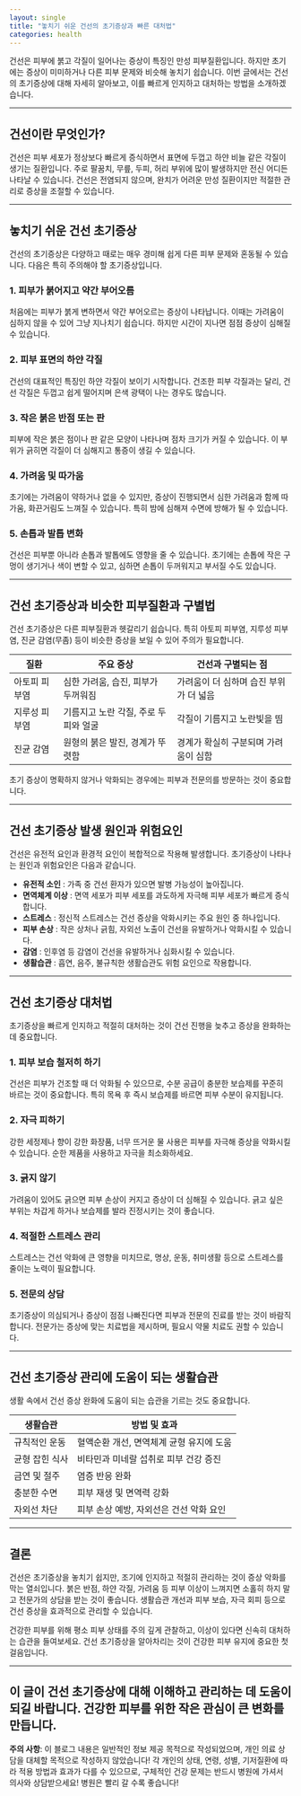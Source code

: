 ```yaml
---
layout: single
title: "놓치기 쉬운 건선의 초기증상과 빠른 대처법"
categories: health
---
```

건선은 피부에 붉고 각질이 일어나는 증상이 특징인 만성 피부질환입니다. 하지만 초기에는 증상이 미미하거나 다른 피부 문제와 비슷해 놓치기 쉽습니다. 이번 글에서는 건선의 초기증상에 대해 자세히 알아보고, 이를 빠르게 인지하고 대처하는 방법을 소개하겠습니다.

---

## 건선이란 무엇인가?

건선은 피부 세포가 정상보다 빠르게 증식하면서 표면에 두껍고 하얀 비늘 같은 각질이 생기는 질환입니다. 주로 팔꿈치, 무릎, 두피, 허리 부위에 많이 발생하지만 전신 어디든 나타날 수 있습니다. 건선은 전염되지 않으며, 완치가 어려운 만성 질환이지만 적절한 관리로 증상을 조절할 수 있습니다.

---

## 놓치기 쉬운 건선 초기증상

건선의 초기증상은 다양하고 때로는 매우 경미해 쉽게 다른 피부 문제와 혼동될 수 있습니다. 다음은 특히 주의해야 할 초기증상입니다.

### 1. 피부가 붉어지고 약간 부어오름

처음에는 피부가 붉게 변하면서 약간 부어오르는 증상이 나타납니다. 이때는 가려움이 심하지 않을 수 있어 그냥 지나치기 쉽습니다. 하지만 시간이 지나면 점점 증상이 심해질 수 있습니다.

### 2. 피부 표면의 하얀 각질

건선의 대표적인 특징인 하얀 각질이 보이기 시작합니다. 건조한 피부 각질과는 달리, 건선 각질은 두껍고 쉽게 떨어지며 은색 광택이 나는 경우도 많습니다.

### 3. 작은 붉은 반점 또는 판

피부에 작은 붉은 점이나 판 같은 모양이 나타나며 점차 크기가 커질 수 있습니다. 이 부위가 긁히면 각질이 더 심해지고 통증이 생길 수 있습니다.

### 4. 가려움 및 따가움

초기에는 가려움이 약하거나 없을 수 있지만, 증상이 진행되면서 심한 가려움과 함께 따가움, 화끈거림도 느껴질 수 있습니다. 특히 밤에 심해져 수면에 방해가 될 수 있습니다.

### 5. 손톱과 발톱 변화

건선은 피부뿐 아니라 손톱과 발톱에도 영향을 줄 수 있습니다. 초기에는 손톱에 작은 구멍이 생기거나 색이 변할 수 있고, 심하면 손톱이 두꺼워지고 부서질 수도 있습니다.

---

## 건선 초기증상과 비슷한 피부질환과 구별법

건선 초기증상은 다른 피부질환과 헷갈리기 쉽습니다. 특히 아토피 피부염, 지루성 피부염, 진균 감염(무좀) 등이 비슷한 증상을 보일 수 있어 주의가 필요합니다.

| 질환           | 주요 증상                         | 건선과 구별되는 점                    |
|----------------|---------------------------------|------------------------------------|
| 아토피 피부염   | 심한 가려움, 습진, 피부가 두꺼워짐 | 가려움이 더 심하며 습진 부위가 더 넓음  |
| 지루성 피부염   | 기름지고 노란 각질, 주로 두피와 얼굴 | 각질이 기름지고 노란빛을 띰             |
| 진균 감염      | 원형의 붉은 발진, 경계가 뚜렷함      | 경계가 확실히 구분되며 가려움이 심함    |

초기 증상이 명확하지 않거나 악화되는 경우에는 피부과 전문의를 방문하는 것이 중요합니다.

---

## 건선 초기증상 발생 원인과 위험요인

건선은 유전적 요인과 환경적 요인이 복합적으로 작용해 발생합니다. 초기증상이 나타나는 원인과 위험요인은 다음과 같습니다.

- **유전적 소인** : 가족 중 건선 환자가 있으면 발병 가능성이 높아집니다.
- **면역체계 이상** : 면역 세포가 피부 세포를 과도하게 자극해 피부 세포가 빠르게 증식합니다.
- **스트레스** : 정신적 스트레스는 건선 증상을 악화시키는 주요 원인 중 하나입니다.
- **피부 손상** : 작은 상처나 긁힘, 자외선 노출이 건선을 유발하거나 악화시킬 수 있습니다.
- **감염** : 인후염 등 감염이 건선을 유발하거나 심화시킬 수 있습니다.
- **생활습관** : 흡연, 음주, 불규칙한 생활습관도 위험 요인으로 작용합니다.

---

## 건선 초기증상 대처법

초기증상을 빠르게 인지하고 적절히 대처하는 것이 건선 진행을 늦추고 증상을 완화하는 데 중요합니다.

### 1. 피부 보습 철저히 하기

건선은 피부가 건조할 때 더 악화될 수 있으므로, 수분 공급이 충분한 보습제를 꾸준히 바르는 것이 중요합니다. 특히 목욕 후 즉시 보습제를 바르면 피부 수분이 유지됩니다.

### 2. 자극 피하기

강한 세정제나 향이 강한 화장품, 너무 뜨거운 물 사용은 피부를 자극해 증상을 악화시킬 수 있습니다. 순한 제품을 사용하고 자극을 최소화하세요.

### 3. 긁지 않기

가려움이 있어도 긁으면 피부 손상이 커지고 증상이 더 심해질 수 있습니다. 긁고 싶은 부위는 차갑게 하거나 보습제를 발라 진정시키는 것이 좋습니다.

### 4. 적절한 스트레스 관리

스트레스는 건선 악화에 큰 영향을 미치므로, 명상, 운동, 취미생활 등으로 스트레스를 줄이는 노력이 필요합니다.

### 5. 전문의 상담

초기증상이 의심되거나 증상이 점점 나빠진다면 피부과 전문의 진료를 받는 것이 바람직합니다. 전문가는 증상에 맞는 치료법을 제시하며, 필요시 약물 치료도 권할 수 있습니다.

---

## 건선 초기증상 관리에 도움이 되는 생활습관

생활 속에서 건선 증상 완화에 도움이 되는 습관을 기르는 것도 중요합니다.

| 생활습관          | 방법 및 효과                         |
|-----------------|------------------------------------|
| 규칙적인 운동      | 혈액순환 개선, 면역체계 균형 유지에 도움   |
| 균형 잡힌 식사     | 비타민과 미네랄 섭취로 피부 건강 증진      |
| 금연 및 절주      | 염증 반응 완화                          |
| 충분한 수면       | 피부 재생 및 면역력 강화                   |
| 자외선 차단       | 피부 손상 예방, 자외선은 건선 악화 요인     |

---

## 결론

건선은 초기증상을 놓치기 쉽지만, 조기에 인지하고 적절히 관리하는 것이 증상 악화를 막는 열쇠입니다. 붉은 반점, 하얀 각질, 가려움 등 피부 이상이 느껴지면 소홀히 하지 말고 전문가의 상담을 받는 것이 좋습니다. 생활습관 개선과 피부 보습, 자극 회피 등으로 건선 증상을 효과적으로 관리할 수 있습니다.

건강한 피부를 위해 평소 피부 상태를 주의 깊게 관찰하고, 이상이 있다면 신속히 대처하는 습관을 들여보세요. 건선 초기증상을 알아차리는 것이 건강한 피부 유지에 중요한 첫걸음입니다.

---

이 글이 건선 초기증상에 대해 이해하고 관리하는 데 도움이 되길 바랍니다. 건강한 피부를 위한 작은 관심이 큰 변화를 만듭니다.
---

**주의 사항**: 이 블로그 내용은 일반적인 정보 제공 목적으로 작성되었으며, 개인 의료 상담을 대체할 목적으로 작성하지 않았습니다! 각 개인의 상태, 연령, 성별, 기저질환에 따라 적용 방법과 효과가 다를 수 있으므로, 구체적인 건강 문제는 반드시 병원에 가셔서 의사와 상담받으세요! 병원은 빨리 갈 수록 좋습니다!
